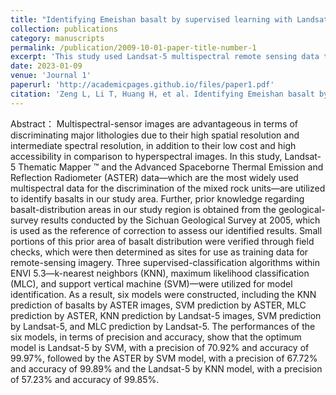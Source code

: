 ```yaml
---
title: "Identifying Emeishan basalt by supervised learning with Landsat-5 and ASTER data"
collection: publications
category: manuscripts
permalink: /publication/2009-10-01-paper-title-number-1
excerpt: 'This study used Landsat-5 multispectral remote sensing data to investigate the distribution of basalt in the Panxi region. The results showed that the support vector machine (SVM) in ENVI5.3 had the highest recognition accuracy and precision'
date: 2023-01-09
venue: 'Journal 1'
paperurl: 'http://academicpages.github.io/files/paper1.pdf'
citation: 'Zeng L, Li T, Huang H, et al. Identifying Emeishan basalt by supervised learning with Landsat-5 and ASTER data[J]. Frontiers in Earth Science, 2023, 10: 1097778.'
---
```


Abstract：
Multispectral-sensor images are advantageous in terms of discriminating major lithologies due to their high spatial resolution and intermediate spectral resolution, in addition to their low cost and high accessibility in comparison to hyperspectral images. In this study, Landsat-5 Thematic Mapper ™ and the Advanced Spaceborne Thermal Emission and Reflection Radiometer (ASTER) data—which are the most widely used multispectral data for the discrimination of the mixed rock units—are utilized to identify basalts in our study area. Further, prior knowledge regarding basalt-distribution areas in our study region is obtained from the geological-survey results conducted by the Sichuan Geological Survey at 2005, which is used as the reference of correction to assess our identified results. Small portions of this prior area of basalt distribution were verified through field checks, which were then determined as sites for use as training data for remote-sensing imagery. Three supervised-classification algorithms within ENVI 5.3—k-nearest neighbors (KNN), maximum likelihood classification (MLC), and support vertical machine (SVM)—were utilized for model identification. As a result, six models were constructed, including the KNN prediction of basalts by ASTER images, SVM prediction by ASTER, MLC prediction by ASTER, KNN prediction by Landsat-5 images, SVM prediction by Landsat-5, and MLC prediction by Landsat-5. The performances of the six models, in terms of precision and accuracy, show that the optimum model is Landsat-5 by SVM, with a precision of 70.92% and accuracy of 99.97%, followed by the ASTER by SVM model, with a precision of 67.72% and accuracy of 99.89% and the Landsat-5 by KNN model, with a precision of 57.23% and accuracy of 99.85%.
